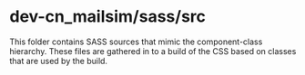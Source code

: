 # dev-cn_mailsim/sass/src

This folder contains SASS sources that mimic the component-class hierarchy. These files
are gathered in to a build of the CSS based on classes that are used by the build.
